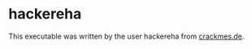 # hackereha
This executable was written by the user hackereha from [crackmes.de](http://crackmes.de/).